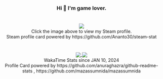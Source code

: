 <h3 align="center"> Hi 👋 I'm game lover. </h3>

#
<div align=center>
    <a href="https://steamcommunity.com/id/kkilme/" target="_blank">
        <img src="https://steam-stat.vercel.app/api?profileName=kkilme" href="https://steamcommunity.com/id/kkilme/"/>
    </a>
</div>

<div align="center"> Click the image above to view my Steam profile. </div>
<div align="center"> Steam profile card powered by https://github.com/Ananto30/steam-stat </div>

#
<div align="center">
    <a align="center" href="https://wakatime.com/@kkilme">
        <img align="center" src="https://github-readme-stats.vercel.app/api/wakatime?username=kkilme&layout=compact&theme=github_dark" />
    </a>
    <a align="center" href="https://github.com/mazassumnida/mazassumnida">
        <img align="center" src="http://mazassumnida.wtf/api/v2/generate_badge?boj=kkilme" />
    </a>
<div align="center"> WakaTime Stats since JAN 10, 2024 </div>
<div align="center"> Profile Card powered by https://github.com/anuraghazra/github-readme-stats , https://github.com/mazassumnida/mazassumnida</div>
</div>

#

<!--     <a align="center" href="https://wakatime.com/@kkilme">
        <img align="center" src="https://github-readme-stats.vercel.app/api/top-langs/?username=kkilme&layout=compact&hide=ShaderLab&theme=dark" />
    </a>
    <a align="center" href="https://github.com/mazassumnida/mazassumnida">
        <img align="center" src="http://mazassumnida.wtf/api/v2/generate_badge?boj=kkilme" />
    </a>
    <div align="center"> Click the image above to view my WakaTime profile (since JAN 10, 2024). </div>
    <div align="center"> Profile Card powered by https://github.com/anuraghazra/github-readme-stats</div> -->


